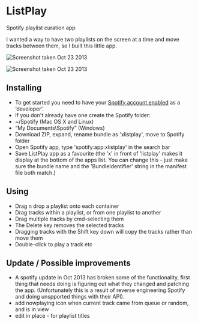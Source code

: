 ListPlay
========

Spotify playlist curation app

I wanted a way to have two playlists on the screen at a time and move tracks between them, so I built this little app.

![Screenshot taken Oct 23 2013](http://peteharris.co.uk/img/listplay_screenshot.png)

![Screenshot taken Oct 23 2013](http://peteharris.co.uk/img/listplay-draging-tracks-screenshot.png)

Installing
----------
* To get started you need to have your [Spotify account enabled](https://developer.spotify.com/technologies/apps/#developer-account) as a ‘developer’.
* If you don't already have one create the Spotify folder:
* ~/Spotify (Mac OS X and Linux)
* “My Documents\Spotify” (Windows)
* Download ZIP, expand, rename bundle as 'xlistplay',  move to Spotify folder
* Open Spotify app, type 'spotify:app:xlistplay' in the search bar
* Save ListPlay app as a favourite (the 'x' in front of 'listplay' makes it display at the bottom of the apps list. You can change this - just make sure the bundle name and the 'BundleIdentifier' string in the manifest file both match.)

Using
-----
* Drag n drop a playlist onto each container
* Drag tracks within a playlist, or from one playlist to another
* Drag multiple tracks by cmd-selecting them
* The Delete key removes the selected tracks
* Dragging tracks with the Shift key down will copy the tracks rather than move them
* Double-click to play a track etc


Update / Possible improvements
-----------------------------------
* A spotify update in Oct 2013 has broken some of the functionality, first thing that needs doing is figuring out what they changed and patching the app. (Unfortunately this is a result of reverse engineering Spotify and doing unspported things with their API).
* add nowplaying icon when current track came from queue or random, and is in view
* edit in place - for playlist titles

